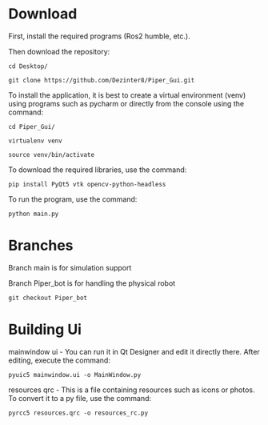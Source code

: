 # Download

First, install the required programs (Ros2 humble, etc.).

Then download the repository:

```
cd Desktop/

git clone https://github.com/Dezinter8/Piper_Gui.git
```

To install the application, it is best to create a virtual environment (venv) using programs such as pycharm or directly from the console using the command:

```
cd Piper_Gui/

virtualenv venv

source venv/bin/activate
```

To download the required libraries, use the command:

```
pip install PyQt5 vtk opencv-python-headless
```

To run the program, use the command:

```
python main.py
```

# Branches

Branch main is for simulation support

Branch Piper_bot is for handling the physical robot

```
git checkout Piper_bot
```

# Building Ui

mainwindow ui - You can run it in Qt Designer and edit it directly there. After editing, execute the command:

```
pyuic5 mainwindow.ui -o MainWindow.py
```

resources qrc - This is a file containing resources such as icons or photos. To convert it to a py file, use the command:

```
pyrcc5 resources.qrc -o resources_rc.py
```
